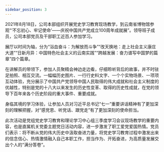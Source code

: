 ```yaml
---
sidebar_position: 3
---
```


2021年8月18日，公司本部组织开展党史学习教育现场教学，到云南省博物馆参观“‘不忘初心、牢记使命’——庆祝中国共产党成立100周年成就展”。领导班子成员，公司本部党员及干部职工近百人参加学习。


展厅以时间为轴，分为“浴血奋斗：为解放而斗争”“改天换地：走上社会主义康庄大道”“日新月异：中国特色社会主义的云南实践”“跨越发展：奋力谱写中国梦的篇章”四个篇章。

在讲解员的带领下，参加人员聚精会神边走边看，仔细聆听背后的故事，并不时驻足拍照、相互交流。一幅幅历史图片、一行行史料文字、一个个实物场景、一项项互动体验，充分展示了中国共产党领导中国人民取得的伟大成就和社会主义制度的优越性，特别是党的十八大以来发生的历史性变革、取得的历史性成就，在党的领导下百年来各个历史阶段的重大事件、重要成就。

身临其境的学习体验，让参加人员对习近平总书记“七一”重要讲话精神有了更加深刻的理解把握，对“感党恩、听党话、跟党走”有了更加深刻的使命担当。

此次活动是党组党史学习教育和理论学习中心组三季度学习会议现场教学的重要内容，也是直属机关党委主题党日活动内容，进一步激发了职工爱党爱国热情。党员们表示：将不断从党的伟大历史中汲取奋进力量，将党史学习教育过程中激发出来的信念信心、热情激情融入自己本职工作，担当作为、开拓奋进，为高质量发展交出个人的“满分答卷”。



